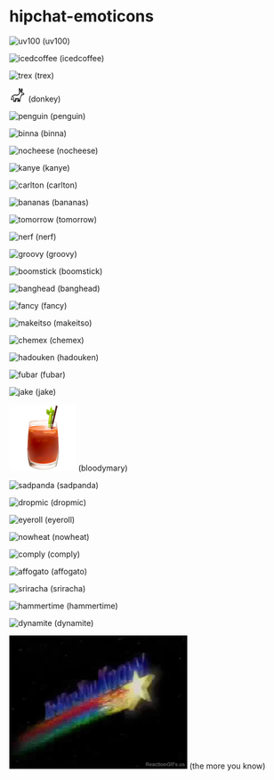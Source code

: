 hipchat-emoticons
=================


![uv100](src/uv100.gif) (uv100)

![icedcoffee](src/icedcoffee.gif) (icedcoffee)

![trex](src/trex.gif) (trex)

![donkey](src/donkey.png) (donkey)

![penguin](src/penguin.gif) (penguin)

![binna](src/binna.gif) (binna)

![nocheese](src/nocheese.gif) (nocheese)

![kanye](src/kanye.gif) (kanye)

![carlton](src/carlton.gif) (carlton)

![bananas](src/bananas.gif) (bananas)

![tomorrow](src/tomorrow.gif) (tomorrow)

![nerf](src/nerf.gif) (nerf)

![groovy](src/groovy.png) (groovy)

![boomstick](src/boomstick.png) (boomstick)

![banghead](src/banghead.gif) (banghead)

![fancy](src/fancy.gif) (fancy)

![makeitso](src/makeitso.gif) (makeitso)

![chemex](src/chemex.gif) (chemex)

![hadouken](src/hadouken.gif) (hadouken)

![fubar](src/fubar.gif) (fubar)

![jake](src/jake.gif) (jake)

![bloodymary](src/bloodymary.png) (bloodymary)

![sadpanda](src/sadpanda.png) (sadpanda)

![dropmic](src/dropmic.gif) (dropmic)

![eyeroll](src/eyeroll.gif) (eyeroll)

![nowheat](src/nowheat.gif) (nowheat)

![comply](src/comply.png) (comply)

![affogato](src/affogato.gif) (affogato)

![sriracha](src/sriracha.gif) (sriracha)

![hammertime](src/hammertime.gif) (hammertime)

![dynamite](src/dynamite.gif) (dynamite)

![tmyn](src/tmyn.gif) (the more you know)
